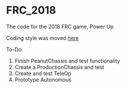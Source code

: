# FRC_2018
The code for the 2018 FRC game, Power Up

Coding style was moved [here](https://docs.google.com/document/d/1H2Lz66Hy7pmFxPAm8whiRg6tWnOfCiWSvpctdTY3pqo/edit)

To-Do:
1. Finish PeanutChassis and test functionality
1. Create a ProductionChassis and test
1. Create and test TeleOp
1. Prototype Autonomous

